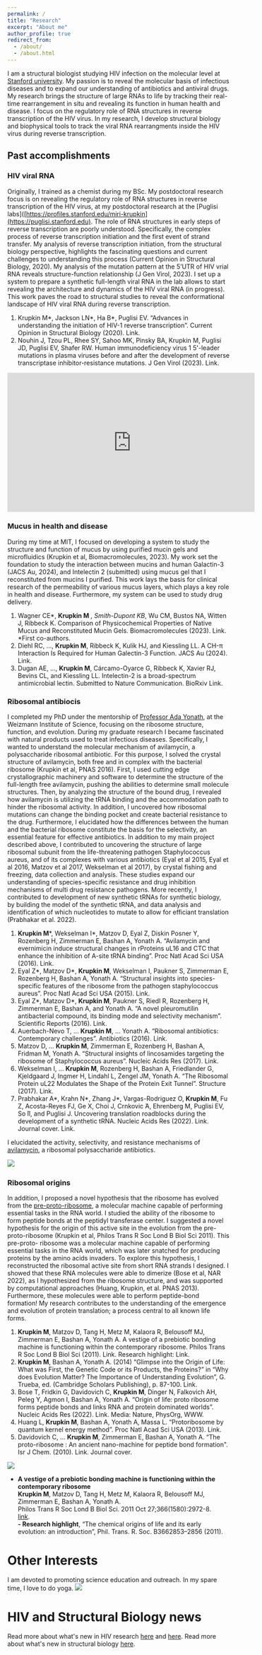 ```yaml
---
permalink: /
title: "Research"
excerpt: "About me"
author_profile: true
redirect_from: 
  - /about/
  - /about.html
---
```


I am a structural biologist studying HIV infection on the molecular level at [Stanford university](https://profiles.stanford.edu/miri-krupkin). My passion is to reveal the molecular basis of infectious diseases and to expand our understanding of antibiotics and antiviral drugs. My research brings the structure of large RNAs to life by tracking their real-time rearrangement in situ and revealing its function in human health and disease. I focus on the regulatory role of RNA structures in reverse transcription of the HIV virus. In my research, I develop structural biology and biophysical tools to track the viral RNA rearrangments inside the HIV virus during reverse transcription. 


## Past accomplishments

### HIV viral RNA
Originally, I trained as a chemist during my BSc. My postdoctoral research focus is on revealing the regulatory role of RNA structures in reverse transcription of the HIV virus, at my postdoctoral research at the [Puglisi labs]([https://profiles.stanford.edu/miri-krupkin](https://puglisi.stanford.edu). The role of RNA structures in early steps of reverse transcription are poorly understood. Specifically, the complex process of reverse transcription initiation and the first event of strand transfer. My analysis of reverse transcription initiation, from the structural biology perspective, highlights the fascinating questions and current challenges to understanding this process (Current Opinion in Structural Biology, 2020). My analysis of the mutation pattern at the 5’UTR of HIV vrial RNA reveals structure-function relationship (J Gen Virol, 2023). I set up a system to prepare a synthetic full-length viral RNA in the lab allows to start revealing the architecture and dynamics of the HIV viral RNA (in progress). This work paves the road to structural studies to reveal the conformational landscape of HIV viral RNA during reverse transcription. 

1. Krupkin M*, Jackson LN*, Ha B*, Puglisi EV. “Advances in understanding the initiation of HIV-1 reverse transcription”. Current Opinion in Structural Biology (2020). Link.
2. Nouhin J, Tzou PL, Rhee SY, Sahoo MK, Pinsky BA, Krupkin M, Puglisi JD, Puglisi EV, Shafer RW. Human immunodeficiency virus 1 5'-leader mutations in plasma viruses before and after the development of reverse transcriptase inhibitor-resistance mutations. J Gen Virol (2023). Link.

<iframe width="560" height="315" src="https://www.youtube.com/embed/HgKtNtVx-oQ?si=yAvsifTjvDl3rw0w" title="YouTube video player" frameborder="0" allow="accelerometer; autoplay; clipboard-write; encrypted-media; gyroscope; picture-in-picture; web-share" referrerpolicy="strict-origin-when-cross-origin" allowfullscreen></iframe>

### Mucus in health and disease 
During my time at MIT, I focused on developing a system to study the structure and function of mucus by using purified mucin gels and microfluidics (Krupkin et al, Biomacromolecules, 2023). My work set the foundation to study the interaction between mucins and human Galactin-3 (JACS Au, 2024), and Intelectin 2 (submitted) using mucus gel that I reconstituted from mucins I purified. This work lays the basis for clinical research of the permeability of various mucus layers, which plays a key role in health and disease. Furthermore, my system can be used to study drug delivery. 
1. Wagner CE*, **Krupkin M** *, Smith-Dupont KB*, Wu CM, Bustos NA, Witten J, Ribbeck K. Comparison of Physicochemical Properties of Native Mucus and Reconstituted Mucin Gels. Biomacromolecules (2023). Link. *First co-authors.
2. Diehl RC, ..., **Krupkin M**, Ribbeck K, Kulik HJ, and Kiessling LL. A CH-π Interaction Is Required for Human Galectin-3 Function. JACS Au (2024). Link.
3. Dugan AE, …, **Krupkin M**, Cárcamo-Oyarce G, Ribbeck K, Xavier RJ, Bevins CL, and Kiessling LL. Intelectin-2 is a broad-spectrum antimicrobial lectin. Submitted to Nature Communication. BioRxiv Link. 

### Ribosomal antibiocis 
I completed my PhD under the mentorship of [Professor Ada Yonath](http://www.weizmann.ac.il/sb/Pages/Yonath/), at the Weizmann Institute of Science, focusing on the ribosome structure, function, and evolution. 
During my graduate research I became fascinated with natural products used to treat infectious diseases. Specifically, I wanted to understand the molecular mechanism of avilamycin, a polysaccharide ribosomal antibiotic. For this purpose, I solved the crystal structure of avilamycin, both free and in complex with the bacterial ribosome (Krupkin et al, PNAS 2016). First, I used cutting edge crystallographic machinery and software to determine the structure of the full-length free avilamycin, pushing the abilities to determine small molecule structures. Then, by analyzing the structure of the bound drug, I revealed how avilamycin is utilizing the tRNA binding and the accommodation path to hinder the ribosomal activity. In addition, I uncovered how ribosomal mutations can change the binding pocket and create bacterial resistance to the drug. Furthermore, I elucidated how the differences between the human and the bacterial ribosome constitute the basis for the selectivity, an essential feature for effective antibiotics. 
In addition to my main project described above, I contributed to uncovering the structure of large ribosomal subunit from the life-threatening pathogen Staphylococcus aureus, and of its complexes with various antibiotics (Eyal et al 2015, Eyal et al 2016, Matzov et al 2017, Wekselman et al 2017), by crystal fishing and freezing, data collection and analysis. These studies expand our understanding of species-specific resistance and drug inhibition mechanisms of multi drug resistance pathogens. More recently, I contributed to development of new synthetic tRNAs for synthetic biology, by building the model of the synthetic tRNA, and data analysis and identification of which nucleotides to mutate to allow for efficiant translation (Prabhakar et al. 2022). 
1. **Krupkin M***, Wekselman I*, Matzov D, Eyal Z, Diskin Posner Y, Rozenberg H, Zimmerman E, Bashan A, Yonath A. “Avilamycin and evernimicin induce structural changes in rProteins uL16 and CTC that enhance the inhibition of A-site tRNA binding”. Proc Natl Acad Sci USA (2016). Link.
2. Eyal Z*, Matzov D*, **Krupkin M**, Wekselman I, Paukner S, Zimmerman E, Rozenberg H, Bashan A, Yonath A. “Structural insights into species-specific features of the ribosome from the pathogen staphylococcus aureus”. Proc Natl Acad Sci USA (2015). Link.
3. Eyal Z*, Matzov D*, **Krupkin M**, Paukner S, Riedl R, Rozenberg H, Zimmerman E, Bashan A, and Yonath A. “A novel pleuromutilin antibacterial compound, its binding mode and selectivity mechanism”. Scientific Reports (2016). Link.
4. Auerbach-Nevo T, ... **Krupkin M**, ... Yonath A. “Ribosomal antibiotics: Contemporary challenges”. Antibiotics (2016). Link.
5. Matzov D, ... **Krupkin M**, Zimmerman E, Rozenberg H, Bashan A, Fridman M, Yonath A. “Structural insights of lincosamides targeting the ribosome of Staphylococcus aureus”. Nucleic Acids Res (2017). Link.
6. Wekselman I, ... **Krupkin M**, Rozenberg H, Bashan A, Friedlander G, Kjeldgaard J, Ingmer H, Lindahl L, Zengel JM, Yonath A. “The Ribosomal Protein uL22 Modulates the Shape of the Protein Exit Tunnel”. Structure (2017). Link.
7. Prabhakar A*, Krahn N*, Zhang J*, Vargas-Rodriguez O, **Krupkin M**, Fu Z, Acosta-Reyes FJ, Ge X, Choi J, Crnkovic ́A, Ehrenberg M, Puglisi EV, So ̈ll, and Puglisi J. Uncovering translation roadblocks during the development of a synthetic tRNA. Nucleic Acids Res (2022). Link. Journal cover. Link.

I elucidated the activity, selectivity, and resistance mechanisms of [avilamycin](https://www.pnas.org/content/113/44/E6796), a ribosomal polysaccharide antibiotics. 

![](/images/avilamycin-wide.png) 

### Ribosomal origins 
In addition, I proposed a novel hypothesis that the ribosome has evolved from the [pre-proto-ribosome](https://www.ncbi.nlm.nih.gov/pmc/articles/PMC3158926/), a molecular machine capable of performing essential tasks in the RNA world. I studied the ability of the ribosome to form peptide bonds at the peptidyl transferase center. I suggested a novel hypothesis for the origin of this active site in the evolution from the pre-proto-ribosome (Krupkin et al, Philos Trans R Soc Lond B Biol Sci 2011). This pre-proto- ribosome was a molecular machine capable of performing essential tasks in the RNA world, which was later snatched for producing proteins by the amino acids invaders. To explore this hypothesis, I reconstructed the ribosomal active site from short RNA strands I designed. I showed that these RNA molecules were able to dimerize (Bose et al, NAR 2022), as I hypothesized from the ribosome structure, and was supported by computational approaches (Huang, Krupkin, et al. PNAS 2013). Furthermore, these molecules were able to perform peptide-bond formation! My research contributes to the understanding of the emergence and evolution of protein translation; a process central to all known life forms.

1. **Krupkin M**, Matzov D, Tang H, Metz M, Kalaora R, Belousoff MJ, Zimmerman E, Bashan A, Yonath A. A vestige of a prebiotic bonding machine is functioning within the contemporary ribosome. Philos Trans R Soc Lond B Biol Sci (2011). Link. Research highlight: Link.
2. **Krupkin M**, Bashan A, Yonath A. (2014) “Glimpse into the Origin of Life: What was First, the Genetic Code or its Products, the Proteins?” in “Why does Evolution Matter? The Importance of Understanding Evolution”, G. Trueba, ed. (Cambridge Scholars Publishing), p. 87-100. Link.
3. Bose T, Fridkin G, Davidovich C, **Krupkin M**, Dinger N, Falkovich AH, Peleg Y, Agmon I, Bashan A, Yonath A. “Origin of life: proto ribosome forms peptide bonds and links RNA and protein dominated worlds”. Nucleic Acids Res (2022). Link. Media: Nature, PhysOrg, WWW.
4.  Huang L, **Krupkin M**, Bashan A, Yonath A, Massa L. “Protoribosome by quantum kernel energy method”. Proc Natl Acad Sci USA (2013). Link.
5. Davidovich C, ... **Krupkin M**, Zimmerman E, Bashan A, Yonath A. “The proto-ribosome : An ancient nano-machine for peptide bond formation". Isr J Chem. (2010). Link. Journal cover.

  ![](/images/2011-protoribosome.png)

  * **A vestige of a prebiotic bonding machine is functioning within the contemporary ribosome**           
  **Krupkin M**, Matzov D, Tang H, Metz M, Kalaora R, Belousoff MJ, Zimmerman E, Bashan A, Yonath A.                      
  Philos Trans R Soc Lond B Biol Sci. 2011 Oct 27;366(1580):2972-8.           
  [link](https://www.ncbi.nlm.nih.gov/pmc/articles/PMC3158926/).           
   **- Research highlight**, “The chemical origins of life and its early evolution: an introduction”, Phil. Trans. R. Soc. B3662853–2856 (2011).           


Other Interests
======
I am devoted to promoting science education and outreach. 
In my spare time, I love to do yoga. 
![](/images/Yoga-Boston.png) 

HIV and Structural Biology news
======
Read more about what's new in HIV research [here](https://mirikrupkin.github.io/posts/2020/04/blog-post-2/) and [here](https://mirikrupkin.github.io/posts/2020/05/blog-post-1/). Read more about what's new in structural biology [here](https://mirikrupkin.github.io/posts/2020/06/blog-post-1/). 



